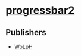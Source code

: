 # [progressbar2](https://pypi.org/project/progressbar2)



## Publishers
- [WoLpH](https://pypi.org/user/WoLpH)


